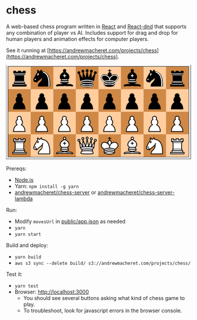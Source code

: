 # chess

A web-based chess program written in [React](https://facebook.github.io/react/) and [React-dnd](http://gaearon.github.io/react-dnd/) that supports any combination of player vs AI. Includes support for drag and drop for human players and animation effects for computer players.

See it running at [https://andrewmacheret.com/projects/chess](https://andrewmacheret.com/projects/chess).

![Game image](game.png?raw=true "Game image")

Prereqs:

- [Node.js](https://nodejs.org/)
- Yarn: `npm install -g yarn`
- [andrewmacheret/chess-server](https://github.com/andrewmacheret/chess-server) or [andrewmacheret/chess-server-lambda](https://github.com/andrewmacheret/chess-server-lambda)

Run:

- Modify `movesUrl` in [public/app.json](public/app.json) as needed
- `yarn`
- `yarn start`

Build and deploy:

- `yarn build`
- `aws s3 sync --delete build/ s3://andrewmacheret.com/projects/chess/`

Test it:

- `yarn test`
- Browser: [http://localhost:3000](http://localhost:3000)
  - You should see several buttons asking what kind of chess game to play.
  - To troubleshoot, look for javascript errors in the browser console.
